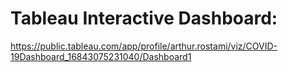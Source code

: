 # Tableau Interactive Dashboard:
https://public.tableau.com/app/profile/arthur.rostami/viz/COVID-19Dashboard_16843075231040/Dashboard1
